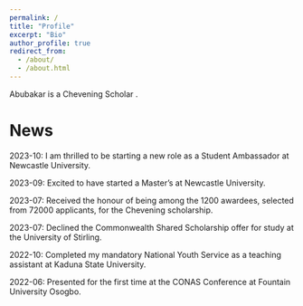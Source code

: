 ```yaml
---
permalink: /
title: "Profile"
excerpt: "Bio"
author_profile: true
redirect_from: 
  - /about/
  - /about.html
---
```


Abubakar is a Chevening Scholar .

News
======

2023-10:    I am thrilled to be starting a new role as a Student Ambassador at Newcastle University.

2023-09:    Excited to have started a Master’s at Newcastle University.

2023-07:    Received the honour of being among the 1200 awardees, selected from 72000 applicants, for the Chevening scholarship.

2023-07:    Declined the Commonwealth Shared Scholarship offer for study at the University of Stirling.

2022-10:    Completed my mandatory National Youth Service as a teaching assistant at Kaduna State University.

2022-06:    Presented for the first time at the CONAS Conference at Fountain University Osogbo.

